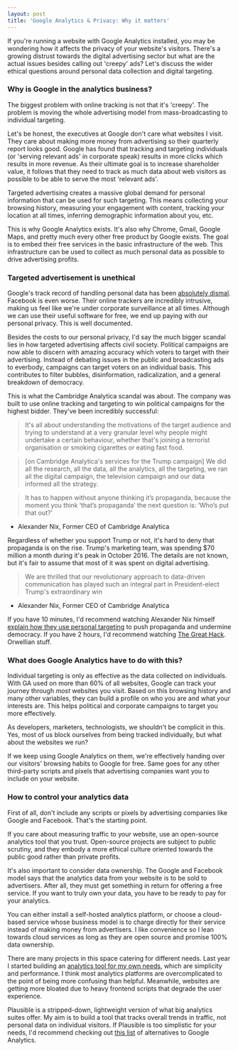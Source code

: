 ```yaml
---
layout: post
title: 'Google Analytics & Privacy: Why it matters'
---
```


If you're running a website with Google Analytics installed, you may be wondering how it
affects the privacy of your website's visitors. There's a growing distrust towards the digital
advertising sector but what are the actual issues besides calling out 'creepy' ads?
Let's discuss the wider ethical questions around personal data collection and digital targeting.

### Why is Google in the analytics business?

The biggest problem with online tracking is not that it's 'creepy'. The problem is
moving the whole advertising model from mass-broadcasting to individual targeting.

Let's be honest, the executives at Google don't care what websites I visit. They
care about making more money from advertising so their quarterly report looks good. Google has
found that tracking and targeting individuals (or 'serving relevant ads' in corporate speak)
results in more clicks which results in more revenue. As their ultimate goal is to
increase shareholder value, it follows that they need to track as much
data about web visitors as possible to be able to serve the most 'relevant ads'.

Targeted advertising creates a massive global demand for personal information that can be used for such targeting.
This means collecting your browsing history, measuring your engagement with content, tracking your
location at all times, inferring demographic information about you, etc.

This is why Google Analytics exists. It's also why Chrome, Gmail, Google Maps, and pretty much every other
free product by Google exists. The goal is to embed their free services in the basic infrastructure
of the web. This infrastructure can be used to collect as much personal data as possible to drive
advertising profits.

### Targeted advertisement is unethical

Google's track record of handling personal data has been
[absolutely dismal](https://en.wikipedia.org/wiki/Privacy_concerns_regarding_Google). Facebook is
even worse. Their online trackers are incredibly intrusive, making us feel like we're under
corporate surveillance at all times. Although we can use their useful software for free, we end up
paying with our personal privacy. This is well documented.

Besides the costs to our personal privacy, I'd say the much bigger scandal lies in how targeted
advertising affects civil society. Political campaigns are now able to discern with amazing
accuracy which voters to target with their advertising. Instead of debating issues in the public
and broadcasting ads to everbody, campaigns can target voters on an individual basis. This contributes
to filter bubbles, disinformation, radicalization, and a general breakdown of democracy.

This is what the Cambridge Analytica scandal was about. The company was built to use online
tracking and targeting to win political campaigns for the highest bidder. They've been incredibly
successful:

> It's all about understanding the motivations of the target audience and trying to understand at a very granular level why people might undertake a certain behaviour, whether that's joining a terrorist organisation or smoking cigarettes or eating fast food.

> [on Cambridge Analytica's services for the Trump campaign] We did all the research, all the data, all the analytics, all the targeting, we ran all the digital campaign, the television campaign and our data informed all the strategy.

> It has to happen without anyone thinking it’s propaganda, because the moment you think ‘that’s propaganda’ the next question is: ‘Who’s put that out?’

- Alexander Nix, Former CEO of Cambridge Analytica

Regardless of whether you support Trump or not, it's hard to deny that propaganda is on the rise.
Trump's marketing team, was spending $70 million a month during it's peak in October 2016.
The details are not known, but it's fair to assume that most of it was spent on digital advertising.

> We are thrilled that our revolutionary approach to data-driven communication has played such an integral part in President-elect Trump's extraordinary win

- Alexander Nix, Former CEO of Cambridge Analytica

If you have 10 minutes, I'd recommend watching Alexander Nix himself [explain how they use personal targeting](https://www.youtube.com/watch?v=n8Dd5aVXLCc) to push propaganda and undermine democracy. If you have 2 hours, I'd recommend watching [The Great Hack](https://www.thegreathack.com/). Orwellian stuff.

### What does Google Analytics have to do with this?

Individual targeting is only as effective as the data collected on individuals.
With GA used on more than 60% of all websites, Google can track your
journey through _most_ websites you visit. Based on this browsing
history and many other variables, they can build a profile on who you are and what your interests are.
This helps political and corporate campaigns to target you more effectively.

As developers, marketers, technologists, we shouldn't be complicit in this. Yes, most of us block
ourselves from being tracked individually, but what about the websites we run?

If we keep using Google Analytics on them, we're
effectively handing over our visitors' browsing habits to Google for free. Same goes
for any other third-party scripts and pixels that advertising companies want you to include on your website.

### How to control your analytics data

First of all, don't include any scripts or pixels by advertising companies like Google and Facebook.
That's the starting point.

If you care about measuring traffic to your website, use an open-source analytics tool that you trust.
Open-source projects are subject to public scrutiny, and they embody a more ethical culture oriented
towards the public good rather than private profits.

It's also important to consider data ownership. The Google and Facebook model says that the analytics data
from your website is to be sold to advertisers. After all, they must get something in return
for offering a free service. If you want to truly own your data, you have to be ready to pay for your analytics.

You can either install a self-hosted analytics platform, or choose a cloud-based service whose business model is
to charge directly for their service instead of making money from advertisers. I like convenience so I lean
towards cloud services as long as they are open source and promise 100% data ownership.

There are many projects in this space catering for different needs. Last year I started building
an [analytics tool for my own needs](https://plausible.io), which are simplicity and performance.
I think most analytics platforms are overcomplicated to the point of being more confusing than helpful.
Meanwhile, websites are getting more bloated due to heavy frontend scripts that degrade the user experience.

Plausible is a stripped-down, lightweight version of what big analytics suites offer. My aim is to build a tool that
tracks overall trends in traffic, not personal data on individual visitors. If Plausible
is too simplistic for your needs, I'd recommend checking out [this list](https://ethical.net/resources/?resource-category=analytics)
of alternatives to Google Analytics.

